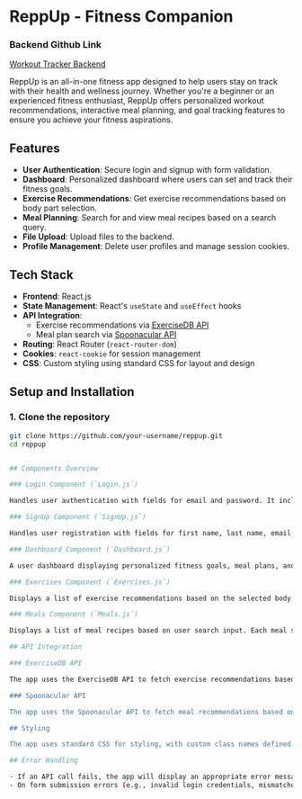 # ReppUp - Fitness Companion

### Backend Github Link  
[Workout Tracker Backend](https://github.com/murshyne/Workout-Tracker-BEnd.git)

ReppUp is an all-in-one fitness app designed to help users stay on track with their health and wellness journey. Whether you're a beginner or an experienced fitness enthusiast, ReppUp offers personalized workout recommendations, interactive meal planning, and goal tracking features to ensure you achieve your fitness aspirations.

## Features

- **User Authentication**: Secure login and signup with form validation.
- **Dashboard**: Personalized dashboard where users can set and track their fitness goals.
- **Exercise Recommendations**: Get exercise recommendations based on body part selection.
- **Meal Planning**: Search for and view meal recipes based on a search query.
- **File Upload**: Upload files to the backend.
- **Profile Management**: Delete user profiles and manage session cookies.

## Tech Stack

- **Frontend**: React.js
- **State Management**: React's `useState` and `useEffect` hooks
- **API Integration**:
  - Exercise recommendations via [ExerciseDB API](https://rapidapi.com/Exercisedb/api/exercisedb)
  - Meal plan search via [Spoonacular API](https://spoonacular.com/food-api)
- **Routing**: React Router (`react-router-dom`)
- **Cookies**: `react-cookie` for session management
- **CSS**: Custom styling using standard CSS for layout and design

## Setup and Installation

### 1. Clone the repository

```bash
git clone https://github.com/your-username/reppup.git
cd reppup


## Components Overview

### Login Component (`Login.js`)

Handles user authentication with fields for email and password. It includes validation, password visibility toggle, and integrates with the login API to authenticate users.

### SignUp Component (`SignUp.js`)

Handles user registration with fields for first name, last name, email, password, gender, and age. It includes password validation and ensures both passwords match before submission.

### Dashboard Component (`Dashboard.js`)

A user dashboard displaying personalized fitness goals, meal plans, and exercise recommendations. Allows users to log out, upload files, and manage their profiles.

### Exercises Component (`Exercises.js`)

Displays a list of exercise recommendations based on the selected body part. Each exercise includes an image, description, and a gif showing how to perform the exercise.

### Meals Component (`Meals.js`)

Displays a list of meal recipes based on user search input. Each meal shows the title, image, and a link to the recipe.

## API Integration

### ExerciseDB API

The app uses the ExerciseDB API to fetch exercise recommendations based on the body part selected by the user. The API is integrated into the `Exercises.js` component, and the list is filtered based on the user's input.

### Spoonacular API

The app uses the Spoonacular API to fetch meal recommendations based on a search query. The `Meals.js` component calls this API when the user types a query (e.g., "Chicken") and presses Enter or clicks "Search".

## Styling

The app uses standard CSS for styling, with custom class names defined in each component's CSS file. The CSS files are imported into the respective React components.

## Error Handling

- If an API call fails, the app will display an appropriate error message to the user.
- On form submission errors (e.g., invalid login credentials, mismatched passwords), an error message will be shown in the respective section.
